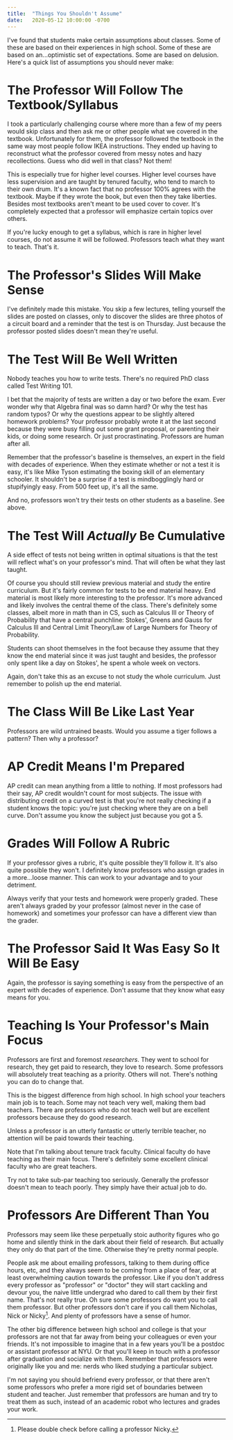 ```yaml
---
title:  "Things You Shouldn't Assume"
date:   2020-05-12 10:00:00 -0700
---
```


I've found that students make certain assumptions about classes. Some
of these are based on their experiences in high school. Some of these
are based on an...optimistic set of expectations. Some are based on
delusion. Here's a quick list of assumptions you should never make:

# The Professor Will Follow The Textbook/Syllabus

I took a particularly challenging course where more than a few of my
peers would skip class and then ask me or other people what we covered
in the textbook. Unfortunately for them, the professor followed the
textbook in the same way most people follow IKEA instructions. They
ended up having to reconstruct what the professor covered from messy
notes and hazy recollections. Guess who did well in that class? Not
them!

This is especially true for higher level courses. Higher level courses
have less supervision and are taught by tenured faculty, who tend to
march to their own drum. It's a known fact that no professor 100%
agrees with the textbook. Maybe if they wrote the book, but even then
they take liberties. Besides most textbooks aren't meant to be used cover
to cover. It's completely expected that a professor will emphasize
certain topics over others.

If you're lucky enough to get a syllabus, which is rare in higher
level courses, do not assume it will be followed. Professors teach
what they want to teach. That's it.

# The Professor's Slides Will Make Sense

I've definitely made this mistake. You skip a few lectures, telling
yourself the slides are posted on classes, only to discover the slides
are three photos of a circuit board and a reminder that the test is on
Thursday. Just because the professor posted slides doesn't mean
they're useful.

# The Test Will Be Well Written

Nobody teaches you how to write tests. There's no required PhD class
called Test Writing 101.

I bet that the majority of tests are written a day or two before the
exam. Ever wonder why that Algebra final was so damn hard?  Or why the
test has random typos? Or why the questions appear to be slightly
altered homework problems? Your professor probably wrote it at the
last second because they were busy filling out some grant proposal, or
parenting their kids, or doing some research. Or just
procrastinating. Professors are human after all.

Remember that the professor's baseline is themselves, an expert in the
field with decades of experience. When they estimate whether or not a
test it is easy, it's like Mike Tyson estimating the boxing skill of
an elementary schooler. It shouldn't be a surprise if a test is
mindbogglingly hard or stupifyingly easy. From 500 feet up, it's all
the same.

And no, professors won't try their tests on other students as a
baseline. See above.

# The Test Will *Actually* Be Cumulative

A side effect of tests not being written in optimal situations is that
the test will reflect what's on your professor's mind. That will often
be what they last taught.

Of course you should still review previous material and study the
entire curriculum. But it's fairly common for tests to be end material
heavy. End material is most likely more interesting to the
professor. It's more advanced and likely involves the central theme of
the class. There's definitely some classes, albeit more in math than
in CS, such as Calculus III or Theory of Probability that have a
central punchline: Stokes', Greens and Gauss for Calculus III and
Central Limit Theory/Law of Large Numbers for Theory of Probability.

Students can shoot themselves in the foot because they assume that
they know the end material since it was just taught and besides, the
professor only spent like a day on Stokes', he spent a whole week on
vectors.

Again, don't take this as an excuse to not study the whole
curriculum. Just remember to polish up the end material.


# The Class Will Be Like Last Year

Professors are wild untrained beasts. Would you assume a tiger follows
a pattern? Then why a professor?

# AP Credit Means I'm Prepared

AP credit can mean anything from a little to nothing. If most
professors had their say, AP credit wouldn't count for most
subjects. The issue with distributing credit on a curved test is that
you're not really checking if a student knows the topic: you're just
checking where they are on a bell curve. Don't assume you know the
subject just because you got a 5.

# Grades Will Follow A Rubric

If your professor gives a rubric, it's quite possible they'll follow
it. It's also quite possible they won't. I definitely know professors
who assign grades in a more...loose manner. This can work to your
advantage and to your detriment.

Always verify that your tests and homework were properly graded. These
aren't always graded by your professor (almost never in the case of
homework) and sometimes your professor can have a different view than
the grader.

# The Professor Said It Was Easy So It Will Be Easy

Again, the professor is saying something is easy from the perspective
of an expert with decades of experience. Don't assume that they know
what easy means for you.

# Teaching Is Your Professor's Main Focus

Professors are first and foremost *researchers*. They went to school
for research, they get paid to research, they love to research. Some
professors will absolutely treat teaching as a priority. Others will
not. There's nothing you can do to change that.

This is the biggest difference from high school. In high school your
teachers main job is to teach. Some may not teach very well, making
them bad teachers. There are professors who do not teach well but are
excellent professors because they do good research.

Unless a professor is an utterly fantastic or utterly terrible
teacher, no attention will be paid towards their teaching.

Note that I'm talking about tenure track faculty. Clinical faculty do
have teaching as their main focus. There's definitely some excellent
clinical faculty who are great teachers.

Try not to take sub-par teaching too seriously. Generally the
professor doesn't mean to teach poorly. They simply have their actual
job to do.

# Professors Are Different Than You

Professors may seem like these perpetually stoic authority figures who
go home and silently think in the dark about their field of
research. But actually they only do that part of the time. Otherwise
they're pretty normal people.

People ask me about emailing professors, talking to them during office
hours, etc, and they always seem to be coming from a place of fear, or
at least overwhelming caution towards the professor. Like if you don't
address every professor as "professor" or "doctor" they will start
cackling and devour you, the naive little undergrad who dared to call
them by their first name. That's not really true. Oh sure some
professors do want you to call them professor. But other professors
don't care if you call them Nicholas, Nick or Nicky[^1]. And plenty of
professors have a sense of humor.

[^1]: Please double check before calling a professor Nicky.

The other big difference between high school and college is that your
professors are not that far away from being your colleagues or even
your friends. It's not impossible to imagine that in a few years
you'll be a postdoc or assistant professor at NYU. Or that you'll keep
in touch with a professor after graduation and socialize with
them. Remember that professors were originally like you and me: nerds
who liked studying a particular subject.

I'm not saying you should befriend every professor, or that there
aren't some professors who prefer a more rigid set of boundaries
between student and teacher. Just remember that professors are human
and try to treat them as such, instead of an academic robot who
lectures and grades your work.

